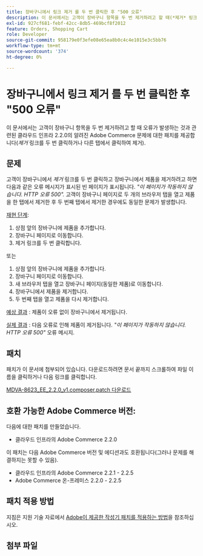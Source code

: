 ```yaml
---
title: 장바구니에서 링크 제거 를 두 번 클릭한 후 "500 오류"
description: 이 문서에서는 고객이 장바구니 항목을 두 번 제거하려고 할 때(*제거* 링크를 두 번 클릭하거나 다른 탭에서 클릭하여) 오류가 발생하는 것과 관련된 클라우드 인프라의 알려진 Adobe Commerce 2.2.0 문제에 대한 패치를 제공합니다.
exl-id: 927cf681-febf-42cc-8db5-469bcf8f2012
feature: Orders, Shopping Cart
role: Developer
source-git-commit: 958179e0f3efe08e65ea8b0c4c4e1015e3c5bb76
workflow-type: tm+mt
source-wordcount: '374'
ht-degree: 0%

---
```


# 장바구니에서 링크 제거 를 두 번 클릭한 후 &quot;500 오류&quot;

이 문서에서는 고객이 장바구니 항목을 두 번 제거하려고 할 때 오류가 발생하는 것과 관련된 클라우드 인프라 2.2.0의 알려진 Adobe Commerce 문제에 대한 패치를 제공합니다(*제거* 링크를 두 번 클릭하거나 다른 탭에서 클릭하여 제거).

## 문제

고객이 장바구니에서 *제거* 링크를 두 번 클릭하고 장바구니에서 제품을 제거하려고 하면 다음과 같은 오류 메시지가 표시된 빈 페이지가 표시됩니다. *&quot;이 페이지가 작동하지 않습니다. HTTP 오류 500&quot;.* 고객이 장바구니 페이지로 두 개의 브라우저 탭을 열고 제품을 한 탭에서 제거한 후 두 번째 탭에서 제거한 경우에도 동일한 문제가 발생합니다.

<u>재현 단계</u>:

1. 상점 앞의 장바구니에 제품을 추가합니다.
1. 장바구니 페이지로 이동합니다.
1. 제거 링크를 두 번 클릭합니다.

또는

1. 상점 앞의 장바구니에 제품을 추가합니다.
1. 장바구니 페이지로 이동합니다.
1. 새 브라우저 탭을 열고 장바구니 페이지(동일한 제품)로 이동합니다.
1. 장바구니에서 제품을 제거합니다.
1. 두 번째 탭을 열고 제품을 다시 제거합니다.

<u>예상 결과</u> : 제품이 오류 없이 장바구니에서 제거됩니다.

<u>실제 결과</u> : 다음 오류로 인해 제품이 제거됩니다. *&quot;이 페이지가 작동하지 않습니다. HTTP 오류 500&quot;* 오류 메시지.

## 패치

패치가 이 문서에 첨부되어 있습니다. 다운로드하려면 문서 끝까지 스크롤하여 파일 이름을 클릭하거나 다음 링크를 클릭합니다.

[MDVA-8623\_EE\_2.2.0\_v1.composer.patch 다운로드](assets/MDVA-8623_EE_2.2.0_v1.composer.patch.zip)

## 호환 가능한 Adobe Commerce 버전:

다음에 대한 패치를 만들었습니다.

* 클라우드 인프라의 Adobe Commerce 2.2.0

이 패치는 다음 Adobe Commerce 버전 및 에디션과도 호환됩니다(그러나 문제를 해결하지는 못할 수 있음).

* 클라우드 인프라의 Adobe Commerce 2.2.1 - 2.2.5
* Adobe Commerce 온-프레미스 2.2.0 - 2.2.5

## 패치 적용 방법

지침은 지원 기술 자료에서 [Adobe이 제공한 작성기 패치를 적용하는 방법](/help/how-to/general/how-to-apply-a-composer-patch-provided-by-magento.md)을 참조하십시오.

## 첨부 파일

